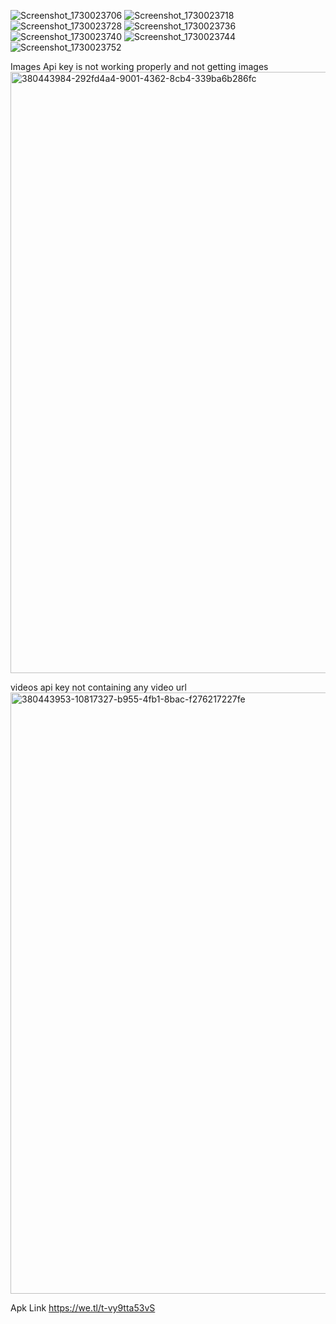 
![Screenshot_1730023706](https://github.com/user-attachments/assets/c555347a-0d30-46c5-93d5-95f6c22dd2c4)
![Screenshot_1730023718](https://github.com/user-attachments/assets/24058957-a829-449e-be41-0b79b6fcbced)
![Screenshot_1730023728](https://github.com/user-attachments/assets/8b290127-80b8-45c7-a20b-a180f4eca734)
![Screenshot_1730023736](https://github.com/user-attachments/assets/885d528b-e770-4d58-95ff-d170fc9480bf)
![Screenshot_1730023740](https://github.com/user-attachments/assets/193a7d9e-fd9d-4caa-9dfc-d4bb3d81e9cb)
![Screenshot_1730023744](https://github.com/user-attachments/assets/cc526f18-9b0c-4982-bdc2-4d63317a3284)
![Screenshot_1730023752](https://github.com/user-attachments/assets/873bf1df-8d7f-4bc4-b6f3-34e10a40baea)



Images Api key is not working properly and not getting images
<img width="962" alt="380443984-292fd4a4-9001-4362-8cb4-339ba6b286fc" src="https://github.com/user-attachments/assets/e7e64c35-43cc-4daf-831a-4b668054feff">


videos api key not containing any video url
<img width="962" alt="380443953-10817327-b955-4fb1-8bac-f276217227fe" src="https://github.com/user-attachments/assets/47850b30-fe55-4887-84ec-398ac423caee">


Apk Link
https://we.tl/t-vy9tta53vS
